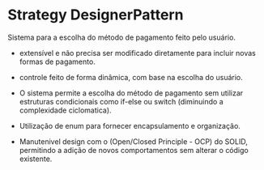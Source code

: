 # Strategy DesignerPattern

Sistema para a escolha do método de pagamento feito pelo usuário. 

- extensível e não precisa ser modificado diretamente para incluir novas formas de pagamento.

- controle feito de forma dinâmica, com base na escolha do usuário.

- O sistema permite a escolha do método de pagamento sem utilizar estruturas condicionais como if-else ou switch (diminuindo a complexidade ciclomatica).

- Utilização de enum para fornecer encapsulamento e organização.

- Manutenivel  design com o (Open/Closed Principle - OCP) do SOLID, permitindo a adição de novos comportamentos sem alterar o código existente.


